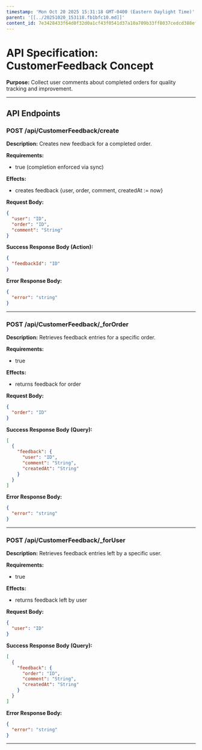 ```yaml
---
timestamp: 'Mon Oct 20 2025 15:31:18 GMT-0400 (Eastern Daylight Time)'
parent: '[[../20251020_153118.fb1bfc10.md]]'
content_id: 7e3428433f64d0f32d0a1cf43f0541d37a10a709b33ff8037cedcd388eff2dca
---
```


# API Specification: CustomerFeedback Concept

**Purpose:** Collect user comments about completed orders for quality tracking and improvement.

***

## API Endpoints

### POST /api/CustomerFeedback/create

**Description:** Creates new feedback for a completed order.

**Requirements:**

* true (completion enforced via sync)

**Effects:**

* creates feedback {user, order, comment, createdAt := now}

**Request Body:**

```json
{
  "user": "ID",
  "order": "ID",
  "comment": "String"
}
```

**Success Response Body (Action):**

```json
{
  "feedbackId": "ID"
}
```

**Error Response Body:**

```json
{
  "error": "string"
}
```

***

### POST /api/CustomerFeedback/\_forOrder

**Description:** Retrieves feedback entries for a specific order.

**Requirements:**

* true

**Effects:**

* returns feedback for order

**Request Body:**

```json
{
  "order": "ID"
}
```

**Success Response Body (Query):**

```json
[
  {
    "feedback": {
      "user": "ID",
      "comment": "String",
      "createdAt": "String"
    }
  }
]
```

**Error Response Body:**

```json
{
  "error": "string"
}
```

***

### POST /api/CustomerFeedback/\_forUser

**Description:** Retrieves feedback entries left by a specific user.

**Requirements:**

* true

**Effects:**

* returns feedback left by user

**Request Body:**

```json
{
  "user": "ID"
}
```

**Success Response Body (Query):**

```json
[
  {
    "feedback": {
      "order": "ID",
      "comment": "String",
      "createdAt": "String"
    }
  }
]
```

**Error Response Body:**

```json
{
  "error": "string"
}
```

***
